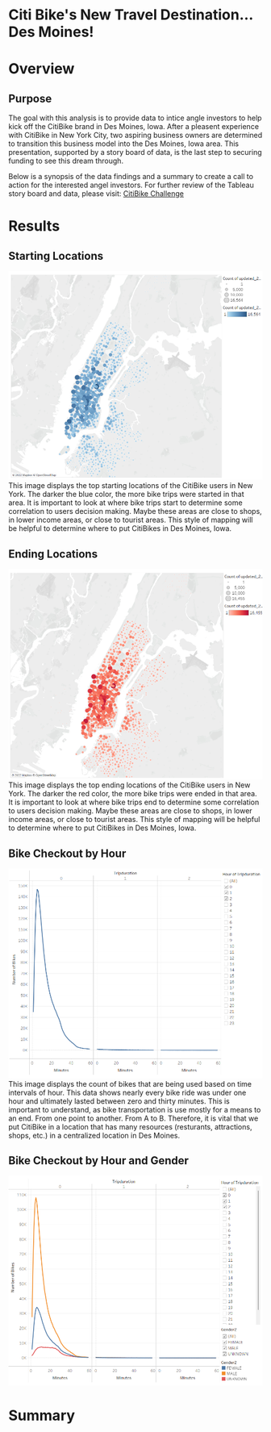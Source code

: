 # Citi Bike's New Travel Destination... Des Moines!
# Overview
## Purpose
The goal with this analysis is to provide data to intice angle investors to help kick off the CitiBike brand in Des Moines, Iowa. After a pleasent experience with CitiBike in New York City, two aspiring business owners are determined to transition this business model into the Des Moines, Iowa area. This presentation, supported by a story board of data, is the last step to securing funding to see this dream through.

Below is a synopsis of the data findings and a summary to create a call to action for the interested angel investors.
For further review of the Tableau story board and data, please visit: [CitiBike Challenge](https://public.tableau.com/views/CitiBikeChallenge_16671559848650/Story1?:language=en-US&publish=yes&:display_count=n&:origin=viz_share_link)

# Results
## Starting Locations
![Screenshot](https://github.com/Sborresch/Tableau/blob/main/Starting_Locations.png)
This image displays the top starting locations of the CitiBike users in New York. The darker the blue color, the more bike trips were started in that area. It is important to look at where bike trips start to determine some correlation to users decision making. Maybe these areas are close to shops, in lower income areas, or close to tourist areas. This style of mapping will be helpful to determine where to put CitiBikes in Des Moines, Iowa.

## Ending Locations
![Screenshot](https://github.com/Sborresch/Tableau/blob/main/Ending_Locations.png)
This image displays the top ending locations of the CitiBike users in New York. The darker the red color, the more bike trips were ended in that area. It is important to look at where bike trips end to determine some correlation to users decision making. Maybe these areas are close to shops, in lower income areas, or close to tourist areas. This style of mapping will be helpful to determine where to put CitiBikes in Des Moines, Iowa. 

## Bike Checkout by Hour
![Screenshot](https://github.com/Sborresch/Tableau/blob/main/Bike_Checkout_By_Hour.png)
This image displays the count of bikes that are being used based on time intervals of hour. This data shows nearly every bike ride was under one hour and ultimately lasted between zero and thirty minutes. This is important to understand, as bike transportation is use mostly for a means to an end. From one point to another. From A to B. Therefore, it is vital that we put CitiBike in a location that has many resources (resturants, attractions, shops, etc.) in a centralized location in Des Moines.

## Bike Checkout by Hour and Gender
![Screenshot](https://github.com/Sborresch/Tableau/blob/main/Bike_Checkout_By_Hour%2BGender.png)



# Summary
